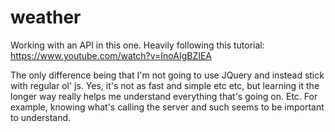 # weather

Working with an API in this one. Heavily following this tutorial: https://www.youtube.com/watch?v=InoAIgBZIEA

The only difference being that I'm not going to use JQuery and instead stick with regular ol' js. Yes, it's not as fast and simple etc etc, but learning it the longer way really helps me understand everything that's going on. Etc. For example, knowing what's calling the server and such seems to be important to understand.